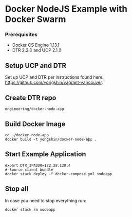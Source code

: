 Docker NodeJS Example with Docker Swarm
=====================

### Prerequisites

- Docker CS Engine 1.13.1
- DTR 2.2.0 and UCP 2.1.0

## Setup UCP and DTR

Set up UCP and DTR per instructions found here: https://github.com/yongshin/vagrant-vancouver.

## Create DTR repo

```
engineering/docker-node-app
```

## Build Docker Image
```  
cd ~/docker-node-app
docker build -t yongshin/docker-node-app .
```

## Start Example Application
```
export DTR_IPADDR=172.28.128.4
# Source client bundle
docker stack deploy -f docker-compose.yml nodeapp
```

## Stop all
In case you need to stop everything run:
```
docker stack rm nodeapp
```

